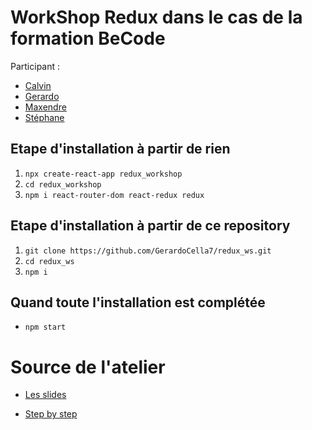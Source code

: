 # WorkShop Redux dans le cas de la formation BeCode

Participant :

-   [Calvin](https://github.com/Calvin781)
-   [Gerardo](https://github.com/gerardoCella7)
-   [Maxendre](https://github.com/MaxendreMartin)
-   [Stéphane](https://github.com/kalonjis)

## Etape d'installation à partir de rien

1. `npx create-react-app redux_workshop`
2. `cd redux_workshop`
3. `npm i react-router-dom react-redux redux`

## Etape d'installation à partir de ce repository

1. `git clone https://github.com/GerardoCella7/redux_ws.git`
2. `cd redux_ws`
3. `npm i`

## Quand toute l'installation est complétée

-   `npm start`

# Source de l'atelier

-   [Les slides](https://docs.google.com/presentation/d/18xLduG-bNmM7k53NxWvRWjB2EJge7GRydGy_0MDRywQ/edit?usp=sharing)

-   [Step by step](Step.md)
